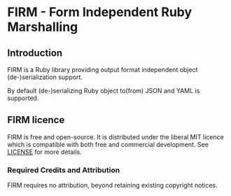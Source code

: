 # FIRM - Form Independent Ruby Marshalling

## Introduction

FIRM is a Ruby library providing output format independent object (de-)serialization support.

By default (de-)serializing Ruby object to(from) JSON and YAML is supported.

## FIRM licence

FIRM is free and open-source. It is distributed under the liberal
MIT licence which is compatible with both free and commercial development.
See [LICENSE](LICENSE) for more details.

### Required Credits and Attribution

FIRM requires no attribution, beyond retaining existing copyright notices.
